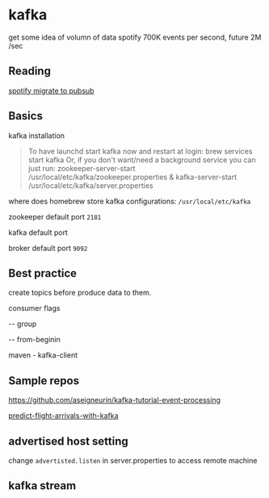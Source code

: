 # kafka

get some idea of volumn of data
spotify 700K events per second, future 2M /sec


## Reading

[spotify migrate to pubsub](https://labs.spotify.com/2016/03/10/spotifys-event-delivery-the-road-to-the-cloud-part-iii/)


## Basics

kafka installation

> To have launchd start kafka now and restart at login:
  brew services start kafka
Or, if you don't want/need a background service you can just run:
  zookeeper-server-start /usr/local/etc/kafka/zookeeper.properties & kafka-server-start /usr/local/etc/kafka/server.properties


where does homebrew store kafka configurations: `/usr/local/etc/kafka`

zookeeper default port `2181`

kafka default port

broker default port `9092`

## Best practice

create topics before produce data to them.

consumer flags

-- group

-- from-beginin

maven - kafka-client

## Sample repos

https://github.com/aseigneurin/kafka-tutorial-event-processing

[predict-flight-arrivals-with-kafka](https://www.confluent.io/blog/predicting-flight-arrivals-with-the-apache-kafka-streams-api/)
## advertised host setting

change `advertisted.listen` in server.properties to access remote machine

## kafka stream
